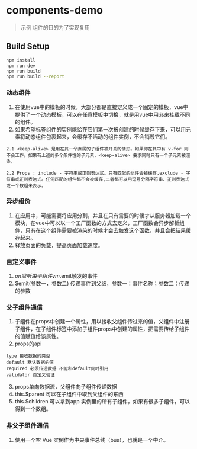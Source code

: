 # components-demo

> 示例 组件的目的为了实现复用

## Build Setup

``` bash
npm install
npm run dev
npm run build
npm run build --report
```

### 动态组件
  1. 在使用vue中的模板的时候，大部分都是直接定义成一个固定的模板，vue中提供了一个动态模板，可以在任意模板中切换，就是用vue中<component>用:is来挂载不同的组件。
  2. 如果希望标签组件的实例能给在它们第一次被创建的时候缓存下来，可以用<keep-alive>元素将动态组件包裹起来，会缓存不活动的组件实例，不会销毁它们。
    
    2.1 <keep-alive> 是用在其一个直属的子组件被开关的情形。如果你在其中有 v-for 则不会工作。如果有上述的多个条件性的子元素，<keep-alive> 要求同时只有一个子元素被渲染。

    2.2 Props : include - 字符串或正则表达式。只有匹配的组件会被缓存,exclude - 字符串或正则表达式。任何匹配的组件都不会被缓存,二者都可以用逗号分隔字符串、正则表达式或一个数组来表示。

### 异步组价
  1. 在应用中，可能需要将应用分割，并且在只有需要的时候才从服务器加载一个模块，在vue中可以以一个工厂函数的方式去定义，工厂函数会异步解析组件，只有在这个组件需要被渲染的时候才会去触发这个函数，并且会把结果缓存起来。
  2. 释放页面的负载，提高页面加载速度。
### 自定义事件
  1. $on 监听由子组件vm.$emit触发的事件
  2. $emit(参数一，参数二) 传递事件到父级，参数一：事件名称；参数二：传递的参数
### 父子组件通信
  1. 子组件在props中创建一个属性，用以接收父组件传过来的值，父组件中注册子组件，在子组件标签中添加子组件props中创建的属性，把需要传给子组件的值赋值给该属性。
  2. props的api

    type 接收数据的类型
    default 默认数据的值
    required 必须传递数据 不能和default同时引用
    validator 自定义验证
    
  3. props单向数据流，父组件向子组件传递数据
  4. this.$parent 可以在子组件中取到父组件的东西
  5. this.$children 可以拿到app 实例里的所有子组件，如果有很多子组件，可以得到一个数组。

### 非父子组件通信
  1. 使用一个空 Vue 实例作为中央事件总线（bus），也就是一个中介。
